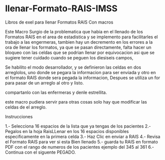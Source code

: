# llenar-Formato-RAIS-IMSS
Libros de exel para llenar Formatos RAIS Con macros 


Este Macro Surgio de la problematica que habia en el llenado de los Formatos RAIS en el area de estadistica y se implemento para facilitarles el trabajo a las engermeras,
tambien hay un decremento en los errores a la ora de llenar los formatos, ya que se pasan directamente, falta hacer un bloqueo con las celdas que se podrian llenar por equivocacion asi que se sugiere tener cuidado cuando se peguen los diesiseis campos,

Se habilito el modo desarrollador, y se definieron las celdas en dos arreglolos, uno donde se pegara la informacion para ser enviada y otro en el formato RAIS donde sera pegada la informacion, Despues se utiliza un for para pasar de un arreglo al otro y listo.

compartanlo con las enfermeras y denle estrellita.

este macro pudiera servir para otras cosas solo hay que modificar las celdas de el arreglo.

Instrucciones

1.- Selecciona 16 espacios de la lista que ya tengas de los pacientes
2.- Pegalos en la hoja RaisLLenar en los 16 espacios disponibles especificamente en la primera celda
3.- Haz Clic en enviar a RAIS
4.- Revisa el Formato RAIS para ver si esta Bien llenado
5.- guarda tu RAIS en formato PDF con el rango de numeros de los pacientes 
    ejemplo del 345 al 361
6.- Continua con el siguente PEGADO.
